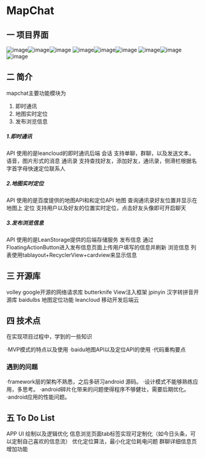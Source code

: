 # MapChat

## 一 项目界面
![image](https://github.com/yangyayuan/mapchat/blob/master/screenshots%26apk/chat.png)![image](https://github.com/yangyayuan/mapchat/blob/master/screenshots%26apk/contacts.png)![image](https://github.com/yangyayuan/mapchat/blob/master/screenshots%26apk/friend.jpg)
![image](https://github.com/yangyayuan/mapchat/blob/master/screenshots%26apk/listview.png)![image](https://github.com/yangyayuan/mapchat/blob/master/screenshots%26apk/mapLocation.png)![image](https://github.com/yangyayuan/mapchat/blob/master/screenshots%26apk/me.png)
![image](https://github.com/yangyayuan/mapchat/blob/master/screenshots%26apk/more.png)![image](https://github.com/yangyayuan/mapchat/blob/master/screenshots%26apk/submit.png)![image](https://github.com/yangyayuan/mapchat/blob/master/screenshots%26apk/web.png)

## 二 简介
mapchat主要功能模块为

1. 即时通讯
2. 地图实时定位
3. 发布浏览信息

##### 1.即时通讯

API 使用的是leancloud的即时通讯后端
会话 支持单聊，群聊，以及发送文本，语音，图片形式的消息
通讯录 支持查找好友，添加好友，通讯录，侧滑栏根据名字首字母快速定位联系人
##### 2.地图实时定位

API 使用的是百度提供的地图API和和定位API
地图  查询通讯录好友位置并显示在地图上
定位  支持用户以及好友的位置实时定位，点击好友头像即可开启聊天

##### 3.发布浏览信息

API 使用的是LeanStorage提供的后端存储服务
发布信息 通过FloatingActionButton进入发布信息页面上传用户填写的信息并刷新
浏览信息 列表使用tablayout+RecyclerView+cardview来显示信息

## 三 开源库

volley       google开源的网络请求库
butterknife  View注入框架
jpinyin      汉字转拼音开源库
baidulbs     地图定位功能
leancloud    移动开发后端云

## 四 技术点
在实现项目过程中，学到的一些知识

·MVP模式的特点以及使用
·baidu地图API以及定位API的使用
·代码重构要点

###  遇到的问题
·framework层的架构不熟悉，之后多研习android 源码。
·设计模式不能够熟练应用，多思考。
·android碎片化带来的问题使得程序不够健壮，需要后期优化。
·android应用的性能问题。

## 五 To Do List
APP UI 绘制以及逻辑优化
信息浏览页面tab标签实现可定制化（如今日头条，可以定制自己喜欢的信息流）
优化定位算法，最小化定位耗电问题
群聊详细信息页增加功能

